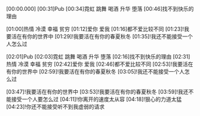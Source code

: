 [00:00.000]
[00:31]Pub
[00:34]霓虹 跳舞 喝酒 升华 堕落
[00:46]找不到快乐的理由

[01:00]热情 冷漠 幸福 贫穷
[01:12]爱你 爱我
[01:16]都不爱比较不同
[01:23]!我要活在有你的世界中
[01:29]!我要活在有你的春夏秋冬
[01:35]!我还不能接受一个人怎么过

[02:01]Pub
[02:03]霓虹 跳舞 喝酒 升华 堕落
[02:16]找不到快乐的理由
[02:31]热情 冷漠 幸福 贫穷
[02:42]爱你 爱我
[02:46]都不爱比较不同
[02:53]!我要活在有你的世界中
[02:59]!我要活在有你的春夏秋冬
[03:05]!我还不能接受一个人怎么过

[03:47]!我要活在有你的世界中
[03:53]!我要活在有你的春夏秋冬
[03:59]!我还不能接受一个人要怎么过
[04:11]!你离开的速度太从容
[04:18]!狠心的力道太猛
[04:23]!你还不能接受听不到我虚弱的请求